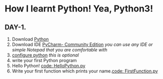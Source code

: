 # How I learnt Python! Yea, Python3!

## DAY-1. 
1. Download [Python](https://www.python.org/downloads/)
2. Download IDE [PyCharm- Community Edition](https://www.jetbrains.com/pycharm/download/)
*you can use any IDE or simple Notepad that you are comfortable with*
3. [configure python](https://www.jetbrains.com/help/pycharm/configuring-python-interpreter.html) *this is optional*
4. write your first Python program
5. Hello Python! [code: HelloPython.py](https://github.com/failedpeanut/python/blob/main/day1/HelloPython.py)
6. Write your first function which prints your name.[code: FirstFunction.py](https://github.com/failedpeanut/python/blob/main/day1/FirstFunction.py)
